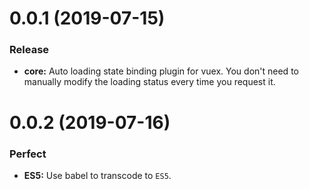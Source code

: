 # 0.0.1 (2019-07-15)

### Release

- **core:** Auto loading state binding plugin for vuex. You don't need to manually modify the loading status every time you request it.

# 0.0.2 (2019-07-16)

### Perfect

- **ES5:** Use babel to transcode to `ES5`.
